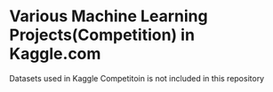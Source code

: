 # Various Machine Learning Projects(Competition) in Kaggle.com

Datasets used in Kaggle Competitoin is not included in this repository
